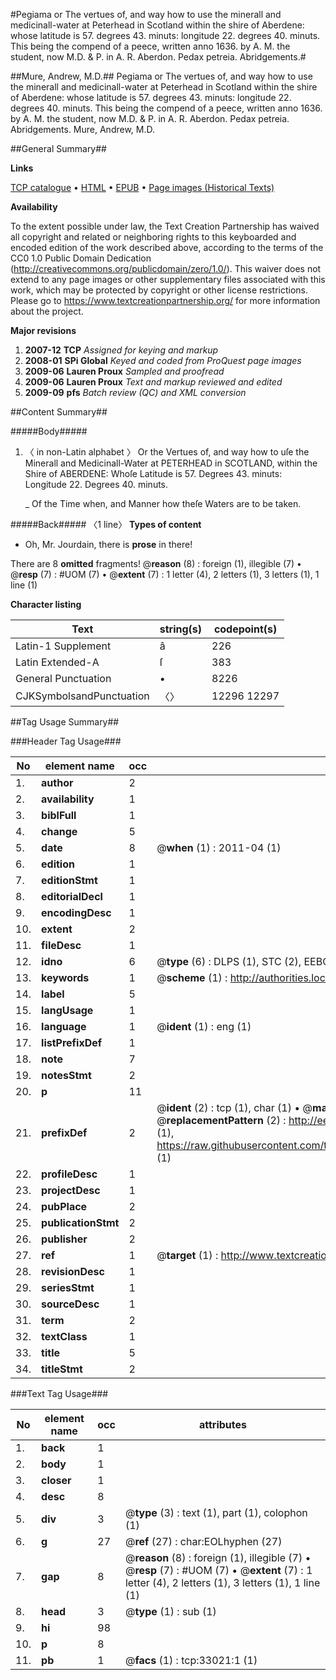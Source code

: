 #Pegiama or The vertues of, and way how to use the minerall and medicinall-water at Peterhead in Scotland within the shire of Aberdene: whose latitude is 57. degrees 43. minuts: longitude 22. degrees 40. minuts. This being the compend of a peece, written anno 1636. by A. M. the student, now M.D. & P. in A. R. Aberdon. Pedax petreia. Abridgements.#

##Mure, Andrew, M.D.##
Pegiama or The vertues of, and way how to use the minerall and medicinall-water at Peterhead in Scotland within the shire of Aberdene: whose latitude is 57. degrees 43. minuts: longitude 22. degrees 40. minuts. This being the compend of a peece, written anno 1636. by A. M. the student, now M.D. & P. in A. R. Aberdon.
Pedax petreia. Abridgements.
Mure, Andrew, M.D.

##General Summary##

**Links**

[TCP catalogue](http://www.ota.ox.ac.uk/tcp/)  • 
[HTML](http://tei.it.ox.ac.uk/tcp/Texts-HTML/free/A51/A51617.html)  • 
[EPUB](http://tei.it.ox.ac.uk/tcp/Texts-EPUB/free/A51/A51617.epub) • 
[Page images (Historical Texts)](https://historicaltexts.jisc.ac.uk/eebo-99828591e)

**Availability**

To the extent possible under law, the Text Creation Partnership has waived all copyright and related or neighboring rights to this keyboarded and encoded edition of the work described above, according to the terms of the CC0 1.0 Public Domain Dedication (http://creativecommons.org/publicdomain/zero/1.0/). This waiver does not extend to any page images or other supplementary files associated with this work, which may be protected by copyright or other license restrictions. Please go to https://www.textcreationpartnership.org/ for more information about the project.

**Major revisions**

1. __2007-12__ __TCP__ *Assigned for keying and markup*
1. __2008-01__ __SPi Global__ *Keyed and coded from ProQuest page images*
1. __2009-06__ __Lauren Proux__ *Sampled and proofread*
1. __2009-06__ __Lauren Proux__ *Text and markup reviewed and edited*
1. __2009-09__ __pfs__ *Batch review (QC) and XML conversion*

##Content Summary##

#####Body#####

1. 〈 in non-Latin alphabet 〉 Or the Vertues of, and way how to uſe the Minerall and Medicinall-Water at PETERHEAD in SCOTLAND, within the Shire of ABERDENE: Whoſe Latitude is 57. Degrees 43. minuts: Longitude 22. Degrees 40. minuts.

    _ Of the Time when, and Manner how theſe Waters are to be taken.

#####Back#####
〈1 line〉
**Types of content**

  * Oh, Mr. Jourdain, there is **prose** in there!

There are 8 **omitted** fragments! 
 @__reason__ (8) : foreign (1), illegible (7)  •  @__resp__ (7) : #UOM (7)  •  @__extent__ (7) : 1 letter (4), 2 letters (1), 3 letters (1), 1 line (1)

**Character listing**


|Text|string(s)|codepoint(s)|
|---|---|---|
|Latin-1 Supplement|â|226|
|Latin Extended-A|ſ|383|
|General Punctuation|•|8226|
|CJKSymbolsandPunctuation|〈〉|12296 12297|

##Tag Usage Summary##

###Header Tag Usage###

|No|element name|occ|attributes|
|---|---|---|---|
|1.|__author__|2||
|2.|__availability__|1||
|3.|__biblFull__|1||
|4.|__change__|5||
|5.|__date__|8| @__when__ (1) : 2011-04 (1)|
|6.|__edition__|1||
|7.|__editionStmt__|1||
|8.|__editorialDecl__|1||
|9.|__encodingDesc__|1||
|10.|__extent__|2||
|11.|__fileDesc__|1||
|12.|__idno__|6| @__type__ (6) : DLPS (1), STC (2), EEBO-CITATION (1), PROQUEST (1), VID (1)|
|13.|__keywords__|1| @__scheme__ (1) : http://authorities.loc.gov/ (1)|
|14.|__label__|5||
|15.|__langUsage__|1||
|16.|__language__|1| @__ident__ (1) : eng (1)|
|17.|__listPrefixDef__|1||
|18.|__note__|7||
|19.|__notesStmt__|2||
|20.|__p__|11||
|21.|__prefixDef__|2| @__ident__ (2) : tcp (1), char (1)  •  @__matchPattern__ (2) : ([0-9\-]+):([0-9IVX]+) (1), (.+) (1)  •  @__replacementPattern__ (2) : http://eebo.chadwyck.com/downloadtiff?vid=$1&page=$2 (1), https://raw.githubusercontent.com/textcreationpartnership/Texts/master/tcpchars.xml#$1 (1)|
|22.|__profileDesc__|1||
|23.|__projectDesc__|1||
|24.|__pubPlace__|2||
|25.|__publicationStmt__|2||
|26.|__publisher__|2||
|27.|__ref__|1| @__target__ (1) : http://www.textcreationpartnership.org/docs/. (1)|
|28.|__revisionDesc__|1||
|29.|__seriesStmt__|1||
|30.|__sourceDesc__|1||
|31.|__term__|2||
|32.|__textClass__|1||
|33.|__title__|5||
|34.|__titleStmt__|2||


###Text Tag Usage###

|No|element name|occ|attributes|
|---|---|---|---|
|1.|__back__|1||
|2.|__body__|1||
|3.|__closer__|1||
|4.|__desc__|8||
|5.|__div__|3| @__type__ (3) : text (1), part (1), colophon (1)|
|6.|__g__|27| @__ref__ (27) : char:EOLhyphen (27)|
|7.|__gap__|8| @__reason__ (8) : foreign (1), illegible (7)  •  @__resp__ (7) : #UOM (7)  •  @__extent__ (7) : 1 letter (4), 2 letters (1), 3 letters (1), 1 line (1)|
|8.|__head__|3| @__type__ (1) : sub (1)|
|9.|__hi__|98||
|10.|__p__|8||
|11.|__pb__|1| @__facs__ (1) : tcp:33021:1 (1)|

